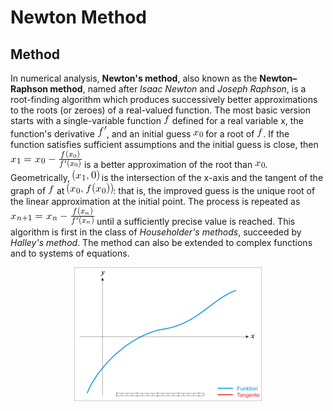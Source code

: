 # Newton Method

## Method

In numerical analysis, <b>Newton's method</b>, also known as the <b>Newton–Raphson method</b>, named after <i>Isaac Newton</i> and <i>Joseph Raphson</i>, is a root-finding algorithm which produces successively better approximations to the roots (or zeroes) of a real-valued function. The most basic version starts with a single-variable function ![f](img/f.gif) defined for a real variable x, the function's derivative ![f'](img/derivative_f.gif), and an initial guess ![x_0](img/x_0.gif) for a root of ![f](img/f.gif). If the function satisfies sufficient assumptions and the initial guess is close, then ![step_1](img/step_1.gif) is a better approximation of the root than ![x_0](img/x_0.gif). Geometrically, ![(x1, 0)](img/x_1_0.gif) is the intersection of the x-axis and the tangent of the graph of ![f](img/f.gif) at ![x_0_f_x_0](img/x_0_f_x_0.gif): that is, the improved guess is the unique root of the linear approximation at the initial point. The process is repeated as ![step_n_plus_1](img/step_n_plus_1.gif) until a sufficiently precise value is reached. This algorithm is first in the class of <i>Householder's methods</i>, succeeded by <i>Halley's method</i>. The method can also be extended to complex functions and to systems of equations.

<p align="center">
  <img src="img/Newton_Method.gif">
</p>
